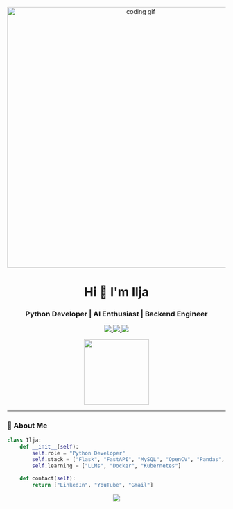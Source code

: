<!-- GitHub Profile README -->

<!-- Header GIF -->
<p align="center">
  <img src="https://media.giphy.com/media/qgQUggAC3Pfv687qPC/giphy.gif" width="600" alt="coding gif">
</p>

<h1 align="center">Hi 👋 I'm Ilja</h1>
<h3 align="center">Python Developer | AI Enthusiast | Backend Engineer</h3>

<p align="center"> <a href="https://www.linkedin.com/in/ilja-bastrikins/" target="_blank"> <img src="https://img.shields.io/badge/LinkedIn-0A66C2?style=for-the-badge&logo=linkedin&logoColor=white" /> </a> <a href="https://www.youtube.com/@bastrikins1" target="_blank"> <img src="https://img.shields.io/badge/Youtube-FF0000?style=for-the-badge&logo=youtube&logoColor=white" /> </a> <a href="mailto:galagol231@gmail.com" target="_blank"> <img src="https://img.shields.io/badge/Gmail-EA4335?style=for-the-badge&logo=gmail&logoColor=white" /> </a> </p>

<p align="center"> <img src="https://github-readme-stats.vercel.app/api/top-langs/?username=Decursusss&layout=compact&theme=tokyonight" height="150"/> </p>


---

### 🚀 About Me

```python
class Ilja:
    def __init__(self):
        self.role = "Python Developer"
        self.stack = ["Flask", "FastAPI", "MySQL", "OpenCV", "Pandas", "Java Script"]
        self.learning = ["LLMs", "Docker", "Kubernetes"]

    def contact(self):
        return ["LinkedIn", "YouTube", "Gmail"]
```

<p align="center"> <img src="https://capsule-render.vercel.app/api?type=waving&color=gradient&height=100&section=footer"/> </p>
